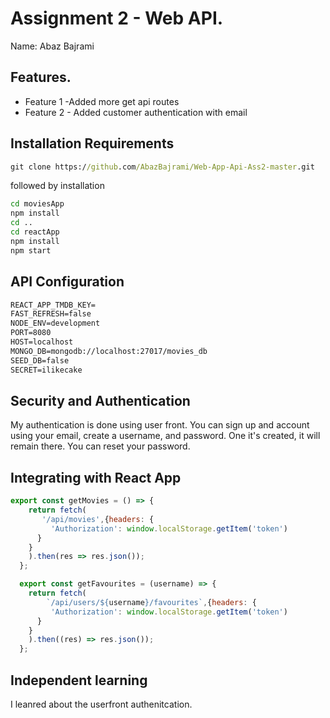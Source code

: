 # Assignment 2 - Web API.

Name: Abaz Bajrami

## Features. 
 + Feature 1 -Added more get api routes
 + Feature 2 - Added customer authentication with email

## Installation Requirements

```bat
git clone https://github.com/AbazBajrami/Web-App-Api-Ass2-master.git
```

followed by installation

```bat
cd moviesApp
npm install
cd ..
cd reactApp
npm install
npm start
```

## API Configuration
```bat
REACT_APP_TMDB_KEY=
FAST_REFRESH=false
NODE_ENV=development
PORT=8080
HOST=localhost
MONGO_DB=mongodb://localhost:27017/movies_db
SEED_DB=false
SECRET=ilikecake
```

## Security and Authentication
My authentication is done using user front. You can sign up and account using your email, create a username, and password. 
One it's created, it will remain there. You can reset your password. 
## Integrating with React App
~~~Javascript
export const getMovies = () => {
    return fetch(
       '/api/movies',{headers: {
         'Authorization': window.localStorage.getItem('token')
      }
    }
    ).then(res => res.json());
  };

  export const getFavourites = (username) => {
    return fetch(
        `/api/users/${username}/favourites`,{headers: {
         'Authorization': window.localStorage.getItem('token')
      }
    }
    ).then((res) => res.json());
  };

~~~



## Independent learning
I leanred about the userfront authenitcation. 

